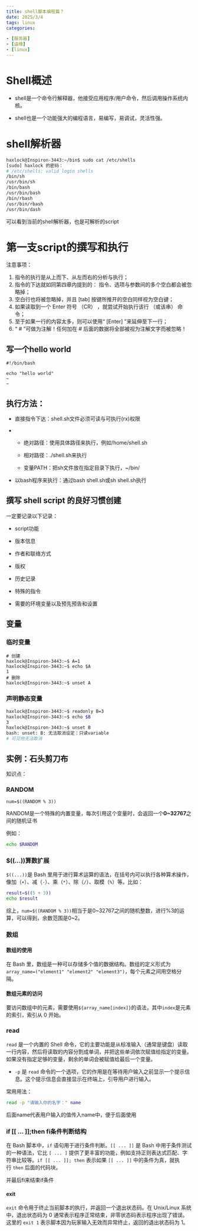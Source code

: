 ```yaml
---
title: shell脚本编程篇？
date: 2025/3/4
tags: linux
categories:

- [服务器]
- [运维]
- [linux]
---
```


# Shell概述

- shell是一个命令行解释器，他接受应用程序/用户命令，然后调用操作系统内核。

- shell也是一个功能强大的编程语言，易编写，易调试，灵活性强。

# shell解析器

```bash
haxlock@Inspiron-3443:~/bin$ sudo cat /etc/shells 
[sudo] haxlock 的密码： 
# /etc/shells: valid login shells
/bin/sh
/usr/bin/sh
/bin/bash
/usr/bin/bash
/bin/rbash
/usr/bin/rbash
/usr/bin/dash
```

可以看到当前的shell解析器，也是可解析的script

# 第一支script的撰写和执行

注意事项：

1. 指令的执行是从上而下、从左而右的分析与执行；
2. 指令的下达就如同第四章内提到的： 指令、选项与参数间的多个空白都会被忽略掉；
3. 空白行也将被忽略掉，并且 [tab] 按键所推开的空白同样视为空白键；
4. 如果读取到一个 Enter 符号 （CR） ，就尝试开始执行该行 （或该串） 命令；
5. 至于如果一行的内容太多，则可以使用“ [Enter] ”来延伸至下一行；
6. “ # ”可做为注解！任何加在 # 后面的数据将全部被视为注解文字而被忽略！

## 写一个hello world

```shell
#!/bin/bash

echo "hello world"
~                                                          
~          
```

## 执行方法：

- 直接指令下达：shell.sh文件必须可读与可执行(rx)权限

- - 绝对路径：使用具体路径来执行，例如/home/shell.sh
  
  - 相对路径：./shell.sh来执行
  
  - 变量PATH：把sh文件放在指定目录下执行，~/bin/

- 以bash程序来执行：通过bash shell.sh或sh shell.sh执行

## 撰写 shell script 的良好习惯创建

一定要记录以下记录：

- script功能

- 版本信息

- 作者和联络方式

- 版权

- 历史记录

- 特殊的指令

- 需要的环境变量以及预先预告和设置

## 变量

### 临时变量

```shell
# 创建
haxlock@Inspiron-3443:~$ A=1
haxlock@Inspiron-3443:~$ echo $A
1
# 删除
haxlock@Inspiron-3443:~$ unset A
```

### 声明静态变量

```bash
haxlock@Inspiron-3443:~$ readonly B=3
haxlock@Inspiron-3443:~$ echo $B
3
haxlock@Inspiron-3443:~$ unset B
bash: unset: B: 无法取消设定：只读variable
# 可见他无法取消
```

## 实例：石头剪刀布

知识点：

### RANDOM

`num=$((RANDOM % 3))`

RANDOM是一个特殊的内置变量，每次引用这个变量时，会返回一个**0~32767**之间的随机证书

例如：

```bash
echo $RANDOM
```

### $((...))算数扩展

`$((...))`是 Bash 里用于进行算术运算的语法，在括号内可以执行各种算术操作，像加（`+`）、减（`-`）、乘（`*`）、除（`/`）、取模（`%`）等。比如：

```bash
result=$((5 + 3))
echo $result
```

综上，`num=$((RANDOM % 3))`相当于是0~32767之间的随机整数，进行%3的运算，可以得到，余数范围是0~2。

### 数组

#### 数组的使用

在 Bash 里，数组是一种可以存储多个值的数据结构。数组的定义形式为`array_name=("element1" "element2" "element3")`，每个元素之间用空格分隔。

#### 数组元素的访问

要访问数组中的元素，需要使用`${array_name[index]}`的语法，其中`index`是元素的索引，索引从 0 开始。

### read

`read` 是一个内置的 Shell 命令，它的主要功能是从标准输入（通常是键盘）读取一行内容，然后将读取的内容分割成单词，并把这些单词依次赋值给指定的变量。如果没有指定足够的变量，剩余的单词会被赋值给最后一个变量。

- `-p` 是 `read` 命令的一个选项，它的作用是在等待用户输入之前显示一个提示信息。这个提示信息会直接显示在终端上，引导用户进行输入。

常用用法：

```bash
read -p "请输入你的名字：" name
```

后面name代表用户输入的值传入name中，便于后面使用

### if [[ ... ]];then fi条件判断结构

在 Bash 脚本中，`if` 语句用于进行条件判断。`[[ ... ]]` 是 Bash 中用于条件测试的一种语法，它比 `[ ... ]` 提供了更丰富的功能，例如支持正则表达式匹配、字符串比较等。`if [[ ... ]]; then` 表示如果 `[[ ... ]]` 中的条件为真，就执行 `then` 后面的代码块。

并最后fi来结束if条件

#### exit

`exit` 命令用于终止当前脚本的执行，并返回一个退出状态码。在 Unix/Linux 系统中，退出状态码为 0 通常表示程序正常结束，非零状态码表示程序出现了错误。这里的 `exit 1` 表示脚本因为玩家输入无效而异常终止，返回的退出状态码为 1。
